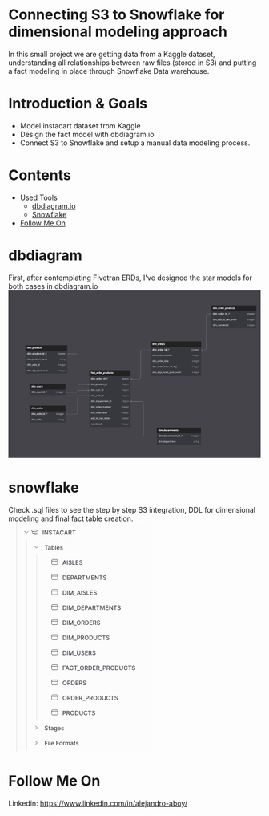 # Connecting S3 to Snowflake for dimensional modeling approach
In this small project we are getting data from a Kaggle dataset, understanding all relationships between raw files (stored in S3) and putting a fact modeling in place through Snowflake Data warehouse.

# Introduction & Goals
- Model instacart dataset from Kaggle
- Design the fact model with dbdiagram.io
- Connect S3 to Snowflake and setup a manual data modeling process.

# Contents

- [Used Tools](#used-tools)
  - [dbdiagram.io](#dbdiagram)
  - [Snowflake](#snowflake)
- [Follow Me On](#follow-me-on)

# dbdiagram

First, after contemplating Fivetran ERDs, I've designed the star models for both cases in dbdiagram.io
![alt text](instacart_snowflake.png)

# snowflake
Check .sql files to see the step by step S3 integration, DDL for dimensional modeling and final fact table creation. 
![alt text](snowflake_schema.png)

# Follow Me On
Linkedin: https://www.linkedin.com/in/alejandro-aboy/ 

